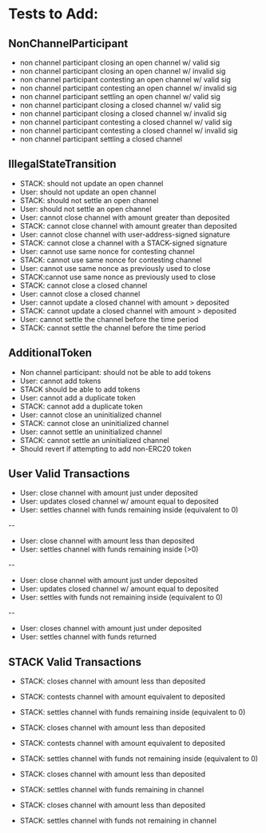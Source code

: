 # Tests to Add:

## NonChannelParticipant

* non channel participant closing an open channel w/ valid sig
* non channel participant closing an open channel w/ invalid sig
* non channel participant contesting an open channel w/ valid sig
* non channel participant contesting an open channel w/ invalid sig
* non channel participant settling an open channel w/ valid sig
* non channel participant closing a closed channel w/ valid sig
* non channel participant closing a closed channel w/ invalid sig
* non channel participant contesting a closed channel w/ valid sig
* non channel participant contesting a closed channel w/ invalid sig
* non channel participant settling a closed channel 

## IllegalStateTransition

* STACK: should not update an open channel
* User: should not update an open channel
* STACK: should not settle an open channel
* User: should not settle an open channel 
* User: cannot close channel with amount greater than deposited 
* STACK: cannot close channel with amount greater than deposited
* User: cannot close channel with user-address-signed signature
* STACK: cannot close a channel with a STACK-signed signature 
* User: cannot use same nonce for contesting channel 
* STACK: cannot use same nonce for contesting channel
* User: cannot use same nonce as previously used to close
* STACK:cannot use same nonce as previously used to close 
* STACK: cannot close a closed channel 
* User: cannot close a closed channel 
* User: cannot update a closed channel with amount > deposited
* STACK: cannot update a closed channel with amount > deposited
* User: cannot settle the channel before the time period
* STACK: cannot settle the channel before the time period

## AdditionalToken

* Non channel participant: should not be able to add tokens
* User: cannot add tokens
* STACK should be able to add tokens
* User: cannot add a duplicate token
* STACK: cannot add a duplicate token
* User: cannot close an uninitialized channel
* STACK: cannot close an uninitialized channel
* User: cannot settle an uninitialized channel
* STACK: cannot settle an uninitialized channel
* Should revert if attempting to add non-ERC20 token

## User Valid Transactions  

* User: close channel with amount just under deposited
* User: updates closed channel w/ amount equal to deposited 
* User: settles channel with funds remaining inside (equivalent to 0)

--

* User: close channel with amount less than deposited 
* User: settles channel with funds remaining inside (>0) 

--

* User: close channel with amount just under deposited
* User: updates closed channel w/ amount equal to deposited 
* User: settles with funds not remaining inside (equivalent to 0) 

--

* User: closes channel with amount just under deposited 
* User: settles channel with funds returned 

## STACK Valid Transactions 

* STACK: closes channel with amount less than deposited 
* STACK: contests channel with amount equivalent to deposited 
* STACK: settles channel with funds remaining inside (equivalent to 0) 

* STACK: closes channel with amount less than deposited 
* STACK: contests channel with amount equivalent to deposited 
* STACK: settles channel with funds not remaining inside (equivalent to 0) 

* STACK: closes channel with amount less than deposited
* STACK: settles channel with funds remaining in channel 

* STACK: closes channel with amount less than deposited
* STACK: settles channel with funds not remaining in channel 
